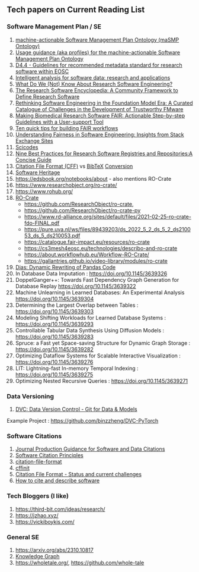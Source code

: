 ## Tech papers on Current Reading List



### Software Management Plan / SE
1. [machine-actionable Software Management Plan Ontology (maSMP Ontology)](https://zenodo.org/records/10582073)
2. [Usage guidance (aka profiles) for the machine-actionable Software Management Plan Ontology](https://zenodo.org/records/10582121)
3. [D4.4 - Guidelines for recommended metadata standard for research software within EOSC](https://zenodo.org/records/8199104)
4. [Intelligent analysis for software data: research and applications](https://link.springer.com/article/10.1631/FITEE.2230000)
5. [What Do We (Not) Know About Research Software Engineering?](https://openresearchsoftware.metajnl.com/articles/10.5334/jors.384)
6. [The Research Software Encyclopedia: A Community Framework to Define Research Software](https://openresearchsoftware.metajnl.com/articles/10.5334/jors.359)
7. [Rethinking Software Engineering in the Foundation Model Era: A Curated Catalogue of Challenges in the Development of Trustworthy FMware](https://arxiv.org/abs/2402.15943)
8. [Making Biomedical Research Software FAIR: Actionable Step-by-step Guidelines with a User-support Tool](https://www.nature.com/articles/s41597-023-02463-x)
9. [Ten quick tips for building FAIR workflows](https://journals.plos.org/ploscompbiol/article?id=10.1371/journal.pcbi.1011369)
10. [Understanding Fairness in Software Engineering: Insights from Stack Exchange Sites](https://arxiv.org/pdf/2402.19038.pdf)
11. [Scicodes](https://scicodes.net/)
12. [Nine Best Practices for Research Software Registries and Repositories:A Concise Guide](https://arxiv.org/pdf/2012.13117.pdf)
13. [Citation File Format (CFF)](https://citation-file-format.github.io/) vs [BibTeX](https://www.bibtex.com/g/bibtex-format/)    [Conversion](https://news.ycombinator.com/item?id=28246899)
14. [Software Heritage](https://docs.softwareheritage.org/index.html)
15. https://edsbook.org/notebooks/about - also mentions RO-Crate
16. https://www.researchobject.org/ro-crate/
17. https://www.rohub.org/
18. [RO-Crate](https://www.researchobject.org/ro-crate/)
       - https://github.com/ResearchObject/ro-crate,
       - https://github.com/ResearchObject/ro-crate-py
       - https://www.rd-alliance.org/sites/default/files/2021-02-25-ro-crate-fdo-FINAL.pdf
       - https://pure.uva.nl/ws/files/89439203/ds_2022_5_2_ds_5_2_ds210053_ds_5_ds210053.pdf
       - https://catalogue.fair-impact.eu/resources/ro-crate
       - https://cs3mesh4eosc.eu/technologies/describo-and-ro-crate
       - https://about.workflowhub.eu/Workflow-RO-Crate/
       - https://gallantries.github.io/video-library/modules/ro-crate
19. [Dias: Dynamic Rewriting of Pandas Code](https://doi.org/10.1145/3639313)
20. In Database Data Imputation : https://doi.org/10.1145/3639326
21. DoppelGanger++: Towards Fast Dependency Graph Generation for Database Replay https://doi.org/10.1145/3639322
22. Machine Unlearning in Learned Databases: An Experimental Analysis  https://doi.org/10.1145/3639304
23. Determining the Largest Overlap between Tables : https://doi.org/10.1145/3639303
24. Modeling Shifting Workloads for Learned Database Systems : https://doi.org/10.1145/3639293
25. Controllable Tabular Data Synthesis Using Diffusion Models : https://doi.org/10.1145/3639283
26. Spruce: a Fast yet Space-saving Structure for Dynamic Graph Storage : https://doi.org/10.1145/3639282
27. Optimizing Dataflow Systems for Scalable Interactive Visualization : https://doi.org/10.1145/3639276
28. LIT: Lightning-fast In-memory Temporal Indexing : https://doi.org/10.1145/3639275
29. Optimizing Nested Recursive Queries : https://doi.org/10.1145/3639271

### Data Versioning
1. [DVC: Data Version Control - Git for Data & Models](https://zenodo.org/records/10730123)

Example Project : https://github.com/binzzheng/DVC-PyTorch

### Software Citations
1. [Journal Production Guidance for Software and Data Citations](https://www.nature.com/articles/s41597-023-02491-7)
2. [Software Citation Principles](https://force11.org/info/software-citation-principles-published-2016/)
3. [citation-file-format](https://github.com/citation-file-format/citation-file-format/blob/main/schema-guide.md)
4. [cffinit](https://citation-file-format.github.io/cff-initializer-javascript/#/)
5. [Citation File Format - Status and current challenges](https://zenodo.org/records/6990678)
6. [How to cite and describe software](https://www.software.ac.uk/publication/how-cite-and-describe-software)

### Tech Bloggers (I like)
1. https://third-bit.com/ideas/research/
2. https://jzhao.xyz/
3. https://vickiboykis.com/


### General SE
1. https://arxiv.org/abs/2310.10817
2. [Knowledge Graph](https://textmine.com/post/an-introduction-to-knowledge-graphs)
3. https://wholetale.org/, https://github.com/whole-tale 
